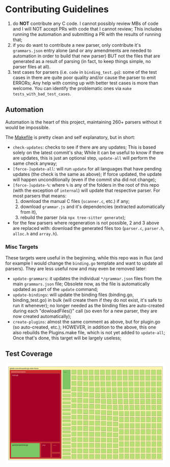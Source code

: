 # Contributing Guidelines

1. do **NOT** contribute any C code. I cannot possibly review MBs of code and I will
   NOT accept PRs with code that I cannot review; This includes running the
   automation and submitting a PR with the results of running that;
2. if you do want to contribute a new parser, only contribute it's `grammars.json`
   entry alone (and or any amendments are needed to automation in order to
   build that new parser) BUT not the files that are generated as a result
   of parsing (in fact, to keep things simple, no parser files at all).
3. test cases for parsers (i.e. `code` in `binding_test.go`): some of the test
   cases in there are quite poor quality and/or cause the parser to emit ERRORs;
   Any help with coming up with better test cases is more than welcome.
   You can identify the problematic ones via `make tests_with_bad_test_cases`.

## Automation

Automation is the heart of this project, maintaining 260+ parsers without it
would be impossible.

The [Makefile](Makefile) is pretty clean and self explanatory, but in short:

- `check-updates`: checks to see if there are any updates; This is based solely
  on the latest commit's sha; While it can be useful to know if there are updates,
  this is just an optional step, `update-all` will perform the same check anyway;
- `[force-]update-all`: will run `update` for all languages that have pending updates
  (the check is the same as above); If force updated, the update will happen
  unconditionally (even if the commit sha did not change);
- `[force-]update-%`: where `%` is any of the folders in the root of this repo (with the
  exception of `internal`) will update that respective parser. For most parsers
  that means:
  1. download the manual C files (`scanner.c`, etc.) if any;
  2. download `grammar.js` and it's dependencies (extracted automatically from it),
  3. rebuild the parser (via `npx tree-sitter generate`);
- for the few parsers where regeneration is not possible, 2 and 3 above are
  replaced with: download the generated files too (`parser.c`, `parser.h`, `alloc.h` and `array.h`).

### Misc Targets

These targets were useful in the beginning, while this repo was in flux (and for example
I would change the `binding.go` template and want to update all parsers). They are less
useful now and may even be removed later:

- `update-grammars`: it updates the individual `*/grammar.json` files from the main
  `grammars.json` file; Obsolete now, as the file is automatically updated as
  part of the `update` command;
- `update-bindings`: will update the binding files (binding.go, binding_test.go) in bulk
  (will create them if they do not exist, it's safe to run it whenever); no longer
  needed as the binding files are auto-created during each "dowloadFiles()" call
  (so even for a new parser, they are now created automatically);
- `create-plugins`: almost the same comment as above, but for plugin.go (so auto-created, etc.);
  HOWEVER, in addition to the above, this one also rebuilds the Plugins.make file,
  which is not yet added to `update-all`; Once that's done, this target will be
  largely useless;

## Test Coverage

![unit test coverage](unit.svg)
